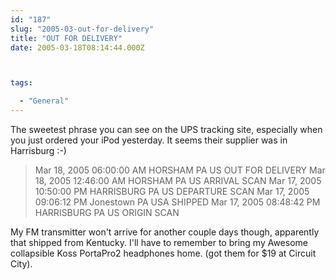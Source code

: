 ```yaml
---
id: "187"
slug: "2005-03-out-for-delivery"
title: "OUT FOR DELIVERY"
date: 2005-03-18T08:14:44.000Z



tags:

  - "General"
---
```

<div class="sqs-html-content">
  <p>The sweetest phrase you can see on the UPS tracking site, especially when you just ordered your iPod yesterday.  It seems their supplier was in Harrisburg :-)</p>
<blockquote><p>Mar 18, 2005   	06:00:00 AM   	HORSHAM PA US   	OUT FOR DELIVERY  
Mar 18, 2005   	12:46:00 AM   	HORSHAM PA US   	ARRIVAL SCAN  
Mar 17, 2005   	10:50:00 PM   	HARRISBURG PA US   	DEPARTURE SCAN  
Mar 17, 2005   	09:06:12 PM   	Jonestown PA USA   	SHIPPED  
Mar 17, 2005   	08:48:42 PM   	HARRISBURG PA US   	ORIGIN SCAN</p></blockquote>
<p>My FM transmitter won't arrive for another couple days though, apparently that shipped from Kentucky.  I'll have to remember to bring my Awesome collapsible Koss PortaPro2 headphones home.  (got them for $19 at Circuit City).</p>
</div>
